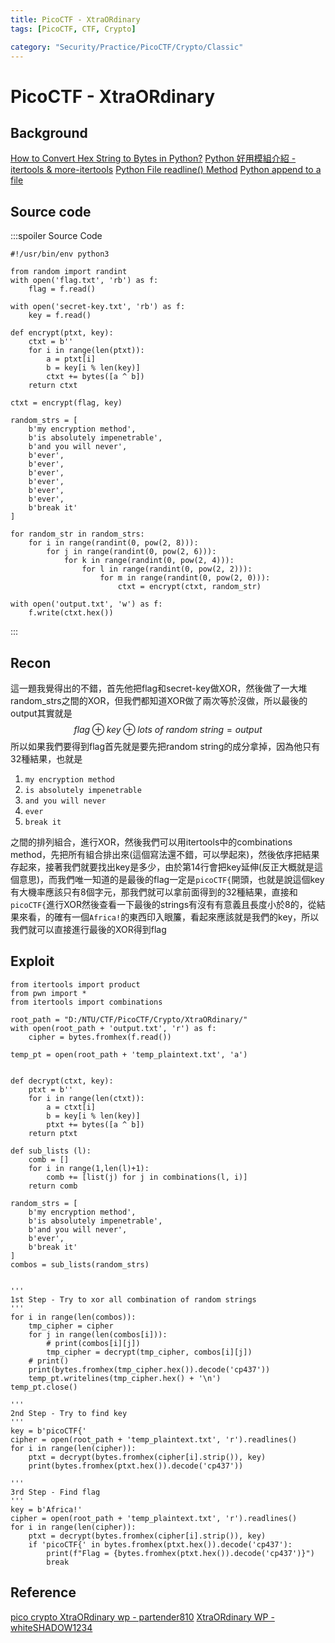```yaml
---
title: PicoCTF - XtraORdinary
tags: [PicoCTF, CTF, Crypto]

category: "Security/Practice/PicoCTF/Crypto/Classic"
---
```


# PicoCTF - XtraORdinary
## Background
[How to Convert Hex String to Bytes in Python?](https://blog.finxter.com/how-to-convert-hex-string-to-bytes-in-python/)
[Python 好用模組介紹 - itertools & more-itertools](https://myapollo.com.tw/blog/python-itertools-more-itertools/)
[Python File readline() Method](https://www.w3schools.com/python/ref_file_readline.asp)
[Python append to a file](https://www.geeksforgeeks.org/python-append-to-a-file/)

## Source code
:::spoiler Source Code
```python=
#!/usr/bin/env python3

from random import randint
with open('flag.txt', 'rb') as f:
    flag = f.read()

with open('secret-key.txt', 'rb') as f:
    key = f.read()

def encrypt(ptxt, key):
    ctxt = b''
    for i in range(len(ptxt)):
        a = ptxt[i]
        b = key[i % len(key)]
        ctxt += bytes([a ^ b])
    return ctxt

ctxt = encrypt(flag, key)

random_strs = [
    b'my encryption method',
    b'is absolutely impenetrable',
    b'and you will never',
    b'ever',
    b'ever',
    b'ever',
    b'ever',
    b'ever',
    b'ever',
    b'break it'
]

for random_str in random_strs:
    for i in range(randint(0, pow(2, 8))):
        for j in range(randint(0, pow(2, 6))):
            for k in range(randint(0, pow(2, 4))):
                for l in range(randint(0, pow(2, 2))):
                    for m in range(randint(0, pow(2, 0))):
                        ctxt = encrypt(ctxt, random_str)

with open('output.txt', 'w') as f:
    f.write(ctxt.hex())
```
:::
## Recon
這一題我覺得出的不錯，首先他把flag和secret-key做XOR，然後做了一大堆random_strs之間的XOR，但我們都知道XOR做了兩次等於沒做，所以最後的output其實就是
$$
flag \oplus key \oplus lots\ of\ random\ string=output
$$
所以如果我們要得到flag首先就是要先把random string的成分拿掉，因為他只有32種結果，也就是
1. `my encryption method`
2. `is absolutely impenetrable`
3. `and you will never`
4. `ever`
5. `break it`

之間的排列組合，進行XOR，然後我們可以用itertools中的combinations method，先把所有組合排出來(這個寫法還不錯，可以學起來)，然後依序把結果存起來，接著我們就要找出key是多少，由於第14行會把key延伸(反正大概就是這個意思)，而我們唯一知道的是最後的flag一定是`picoCTF{`開頭，也就是說這個key有大機率應該只有8個字元，那我們就可以拿前面得到的32種結果，直接和`picoCTF{`進行XOR然後查看一下最後的strings有沒有有意義且長度小於8的，從結果來看，的確有一個`Africa!`的東西印入眼簾，看起來應該就是我們的key，所以我們就可以直接進行最後的XOR得到flag
## Exploit
```python!
from itertools import product
from pwn import *
from itertools import combinations

root_path = "D:/NTU/CTF/PicoCTF/Crypto/XtraORdinary/"
with open(root_path + 'output.txt', 'r') as f:
    cipher = bytes.fromhex(f.read())

temp_pt = open(root_path + 'temp_plaintext.txt', 'a')


def decrypt(ctxt, key):
    ptxt = b''
    for i in range(len(ctxt)):
        a = ctxt[i]
        b = key[i % len(key)]
        ptxt += bytes([a ^ b])
    return ptxt

def sub_lists (l):
    comb = []
    for i in range(1,len(l)+1):
        comb += [list(j) for j in combinations(l, i)]
    return comb

random_strs = [
    b'my encryption method',
    b'is absolutely impenetrable',
    b'and you will never',
    b'ever',
    b'break it'
]
combos = sub_lists(random_strs)


'''
1st Step - Try to xor all combination of random strings
'''
for i in range(len(combos)):
    tmp_cipher = cipher
    for j in range(len(combos[i])):
        # print(combos[i][j])
        tmp_cipher = decrypt(tmp_cipher, combos[i][j])
    # print()
    print(bytes.fromhex(tmp_cipher.hex()).decode('cp437'))
    temp_pt.writelines(tmp_cipher.hex() + '\n')
temp_pt.close()

'''
2nd Step - Try to find key
'''
key = b'picoCTF{'
cipher = open(root_path + 'temp_plaintext.txt', 'r').readlines()
for i in range(len(cipher)):
    ptxt = decrypt(bytes.fromhex(cipher[i].strip()), key)
    print(bytes.fromhex(ptxt.hex()).decode('cp437'))

'''
3rd Step - Find flag
'''
key = b'Africa!'
cipher = open(root_path + 'temp_plaintext.txt', 'r').readlines()
for i in range(len(cipher)):
    ptxt = decrypt(bytes.fromhex(cipher[i].strip()), key)
    if 'picoCTF{' in bytes.fromhex(ptxt.hex()).decode('cp437'):
        print(f"Flag = {bytes.fromhex(ptxt.hex()).decode('cp437')}")
        break
```
## Reference
[pico crypto XtraORdinary wp - partender810](https://partender810.hatenablog.com/entry/2021/05/19/210459#XtraORdinary-150pt)
[XtraORdinary WP - whiteSHADOW1234](https://github.com/whiteSHADOW1234/picoCTF_writeup/blob/main/picoCTF_writeup(11~15page).md#xtraordinary)